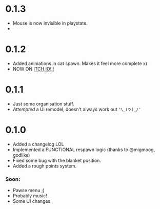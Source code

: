 # 0.1.3

- Mouse is now invisible in playstate.
- 

# 0.1.2

- Added animations in cat spawn. Makes it feel more complete x)
- NOW ON [ITCH.IO!!!](https://renchuaintreal.itch.io/sushi-cats)

# 0.1.1

- Just some organisation stuff.
- *Attempted* a UI remodel, doesn't always work out `¯\_(ツ)_/¯`

# 0.1.0

- Added a changelog LOL
- Implemented a FUNCTIONAL respawn logic (thanks to @migmoog, godlike)
- Fixed some bug with the blanket position.
- Added a rough points system.

### Soon:
- Pawse menu ;)
- Probably music!
- Some UI changes.
